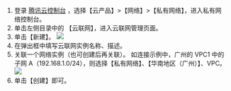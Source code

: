 1. 登录 [腾讯云控制台](https://console.cloud.tencent.com/) ，选择【云产品】>【网络】>【私有网络】，进入私有网络控制台。
2. 单击左侧目录中的 【云联网】，进入云联网管理页面。
3. 单击【新建】。 
![](https://main.qcloudimg.com/raw/0162c7ee096decf3be17c9d8e8f43c26.png)
4. 在弹出框中填写云联网实例名称、描述。
5. 关联一个网络实例（也可创建后再关联）。
如连接示例中，广州的 VPC1 中的子网 A（192.168.1.0/24），则选择【私有网络】、【华南地区（广州）】、VPC。
![](https://main.qcloudimg.com/raw/dd70d4477772ca99e3b182dd36205c53.png)
6. 单击【创建】即可。
